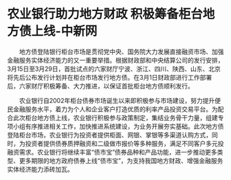 # 农业银行助力地方财政 积极筹备柜台地方债上线-中新网

　　地方债登陆银行柜台市场是贯彻党中央、国务院大力发展直接融资市场、加强金融服务实体经济能力的又一重要举措。根据财政部和中央结算公司的发行安排，3月15日至3月29日，首批试点的六家财厅宁波、浙江、四川、陕西、山东、北京将先后公布发行计划并在柜台市场发行地方债。在3月1日财政部进行工作部署后，六家财厅积极筹备、大力推进，以保证首批柜台地方债顺利发行。

　　农业银行自2002年柜台债券市场诞生以来即积极参与市场建设，努力提升便民金融服务水平，着力为个人和企业客户打造优质的利率产品投资交易平台。为配合此次柜台地方债上线，农业银行积极参与政策制定，集结业务骨干力量，组建专项小组有序推进相关工作，加快推进系统建设，为业务开展夯实基础。此次地方债登陆柜台市场，农业银行为投资者提供柜面、网银、掌银等多渠道认购方式，同时，为投资者提供债券质押融资和二级做市报价等多种服务，满足不同客户多元投融资需求。农业银行将继续丰富“债市宝”债券品种和产品功能，进一步推动更多类型、更多期限的地方政府债券上线“债市宝”，为支持我国地方财政、增强金融服务实体经济能力添砖加瓦。
